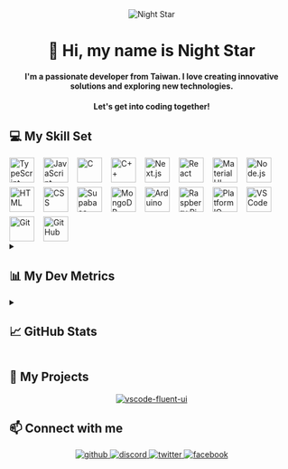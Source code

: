 <div align="center">
  <img src="https://user-images.githubusercontent.com/74038190/212750155-3ceddfbd-19d3-40a3-87af-8d329c8323c4.gif" alt="Night Star" />
</div>

<div align="center">
  <h1>👋 Hi, my name is Night Star</h1>
  <h4>
    I'm a passionate developer from Taiwan. I love creating innovative solutions and exploring new technologies.
  </h4>
  <h4>
    Let's get into coding together!
  </h4>
</div>

## 💻 My Skill Set

<div style="display: flex; flex-wrap: wrap; gap: 8px 16px; justify-content: left;">
  <img src="https://skillicons.dev/icons?i=typescript" height="44" alt="TypeScript" /> <img src="https://skillicons.dev/icons?i=javascript" height="44" alt="JavaScript" /> <img src="https://skillicons.dev/icons?i=c" height="44" alt="C" /> <img src="https://skillicons.dev/icons?i=cpp" height="44" alt="C++" />
  <img src="https://skillicons.dev/icons?i=nextjs" height="44" alt="Next.js" /> <img src="https://skillicons.dev/icons?i=react" height="44" alt="React" /> <img src="https://skillicons.dev/icons?i=materialui" height="44" alt="Material UI" /> <img src="https://skillicons.dev/icons?i=nodejs" height="44" alt="Node.js" /> <img src="https://skillicons.dev/icons?i=html" height="44" alt="HTML" /> <img src="https://skillicons.dev/icons?i=css" height="44" alt="CSS" />
  <img src="https://skillicons.dev/icons?i=supabase" height="44" alt="Supabase" /> <img src="https://skillicons.dev/icons?i=mongodb" height="44" alt="MongoDB" />
  <img src="https://skillicons.dev/icons?i=arduino" height="44" alt="Arduino" /> <img src="https://skillicons.dev/icons?i=raspberrypi" height="44" alt="Raspberry Pi" /> <img src="https://cdn.platformio.org/images/platformio-logo-xs.fd6e881d.png" height="44" alt="Platform IO" />
  <img src="https://skillicons.dev/icons?i=vscode" height="44" alt="VS Code" /> <img src="https://skillicons.dev/icons?i=git" height="44" alt="Git" /> <img src="https://skillicons.dev/icons?i=github" height="44" alt="GitHub" />
</div>

<details><summary><h2>📊 My Dev Metrics</h2></summary>

<!--START_SECTION:waka-->
![Code Time](http://img.shields.io/badge/Code%20Time-1%2C335%20hrs%2020%20mins-blue)

![Profile Views](http://img.shields.io/badge/Profile%20Views-0-blue)

**🐱 My GitHub Data** 

> 📦 163.7 kB Used in GitHub's Storage 
 > 
> 🏆 438 Contributions in the Year 2025
 > 
> 💼 Opted to Hire
 > 
> 📜 9 Public Repositories 
 > 
> 🔑 35 Private Repositories 
 > 
**I'm an Early 🐤** 

```text
🌞 Morning                1625 commits        ████░░░░░░░░░░░░░░░░░░░░░   15.16 % 
🌆 Daytime                4362 commits        ██████████░░░░░░░░░░░░░░░   40.68 % 
🌃 Evening                3900 commits        █████████░░░░░░░░░░░░░░░░   36.37 % 
🌙 Night                  835 commits         ██░░░░░░░░░░░░░░░░░░░░░░░   07.79 % 
```
📅 **I'm Most Productive on Monday** 

```text
Monday                   2048 commits        █████░░░░░░░░░░░░░░░░░░░░   19.10 % 
Tuesday                  1508 commits        ████░░░░░░░░░░░░░░░░░░░░░   14.06 % 
Wednesday                1811 commits        ████░░░░░░░░░░░░░░░░░░░░░   16.89 % 
Thursday                 1556 commits        ████░░░░░░░░░░░░░░░░░░░░░   14.51 % 
Friday                   1769 commits        ████░░░░░░░░░░░░░░░░░░░░░   16.50 % 
Saturday                 1217 commits        ███░░░░░░░░░░░░░░░░░░░░░░   11.35 % 
Sunday                   813 commits         ██░░░░░░░░░░░░░░░░░░░░░░░   07.58 % 
```


📊 **This Week I Spent My Time On** 

```text
🕑︎ Time Zone: Asia/Taipei

💬 Programming Languages: 
YAML                     6 hrs 21 mins       ████████████░░░░░░░░░░░░░   49.10 % 
Python                   2 hrs 11 mins       ████░░░░░░░░░░░░░░░░░░░░░   16.94 % 
C++                      1 hr 3 mins         ██░░░░░░░░░░░░░░░░░░░░░░░   08.17 % 
Other                    59 mins             ██░░░░░░░░░░░░░░░░░░░░░░░   07.70 % 
Markdown                 58 mins             ██░░░░░░░░░░░░░░░░░░░░░░░   07.55 % 

🔥 Editors: 
VS Code                  12 hrs 25 mins      ████████████████████████░   95.86 % 
Visual Studio            32 mins             █░░░░░░░░░░░░░░░░░░░░░░░░   04.14 % 

💻 Operating System: 
Windows                  12 hrs 57 mins      █████████████████████████   100.00 % 
```


 Last Updated on 15/09/2025 16:33:28 UTC
<!--END_SECTION:waka-->
</details>

<details><summary><h2>📈 GitHub Stats</h2></summary>
<div align="center" style="display: flex; flex-wrap: wrap; gap: 8px; justify-content: center;">
  <img src="https://github-readme-stats.vercel.app/api?username=night-star04&show_icons=true&locale=en&theme=github_dark_dimmed&hide_border=true&count_private=true" alt="night-star04"  />
  <img src="https://github-readme-stats.vercel.app/api/top-langs?username=night-star04&show_icons=true&locale=en&layout=compact&theme=github_dark_dimmed&hide_border=true" alt="night-star04"  />
</div>
<div align="center">
  <img align="center" src="https://github-readme-streak-stats.herokuapp.com/?user=night-star04&theme=github_dark_dimmed&hide_border=true" alt="night-star04" />
</div>
<div align="center">
  <img align="center" src="https://github-profile-trophy.vercel.app/?username=night-star04&no-bg=true&no-frame=true&margin-w=5&column=-1&theme=dark_lover" alt="night-star04" />
</div>
</details>

## 🚀 My Projects

<div align="center">
  <a href="https://github.com/Night-Star04/vscode-fluent-ui">
    <img align="center" src="https://github-readme-stats.vercel.app/api/pin/?username=night-star04&repo=vscode-fluent-ui&theme=github_dark_dimmed&hide_border=true" alt="vscode-fluent-ui" />
  </a>
</div>

## 📫 Connect with me

<div align="center">
  <a href="https://github.com/Night-Star04" target="_blank">
    <img src=https://img.shields.io/badge/github-%2324292e.svg?&style=for-the-badge&logo=github&logoColor=white alt=github style="margin-bottom: 5px;" />
  </a>
  <a href="https://discordapp.com/users/400275443854344192" target="_blank">
    <img src=https://img.shields.io/badge/Discord-%2324292e.svg?&style=for-the-badge&logo=discord&logoColor=white alt=discord style="margin-bottom: 5px;" />
  </a>
  <a href="https://twitter.com/nights_star_" target="_blank">
    <img src=https://img.shields.io/badge/Twitter-%2324292e.svg?&style=for-the-badge&logo=x&logoColor=white alt=twitter style="margin-bottom: 5px;" />
  </a>
  <a href="https://www.facebook.com/hungwei406" target="_blank">
    <img src=https://img.shields.io/badge/Facebook-%2324292e.svg?&style=for-the-badge&logo=facebook&logoColor=white alt=facebook style="margin-bottom: 5px;" />
  </a>
</div>
